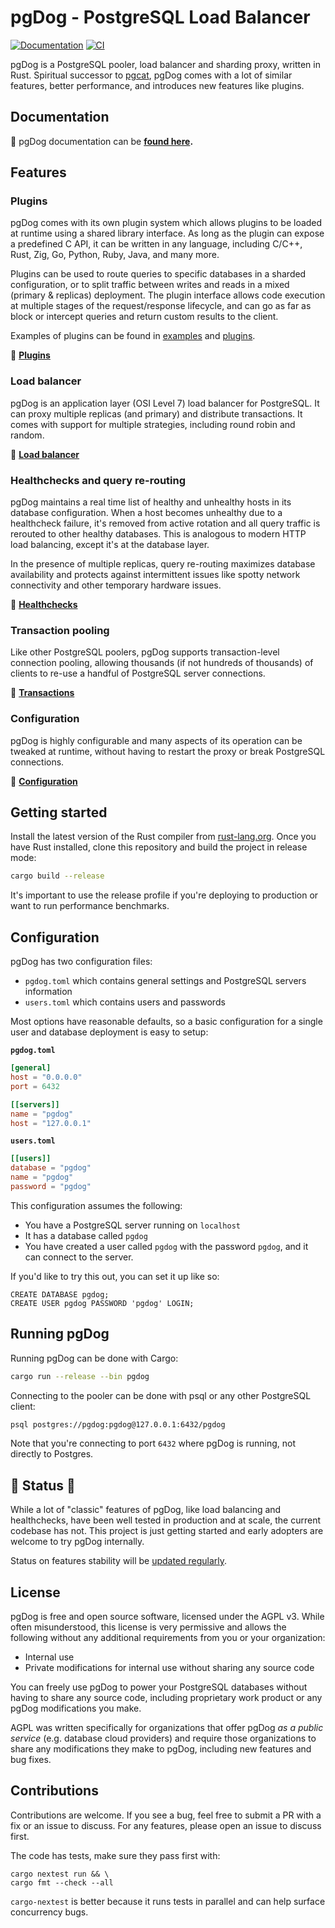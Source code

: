 # pgDog - PostgreSQL Load Balancer

[![Documentation](https://img.shields.io/badge/documentation-blue?style=flat)](https://pgdog.dev)
[![CI](https://github.com/levkk/pgdog/actions/workflows/ci.yml/badge.svg)](https://github.com/levkk/pgdog/actions/workflows/ci.yml)

pgDog is a PostgreSQL pooler, load balancer and sharding proxy, written in Rust.
Spiritual successor to [pgcat](https://github.com/levkk/pgcat), pgDog comes with a lot of
similar features, better performance, and introduces new features like plugins.

## Documentation

&#128216; pgDog documentation can be **[found here](https://pgdog.dev).**

## Features

### Plugins

pgDog comes with its own plugin system which allows plugins to be loaded at runtime using a shared library interface. As long as the plugin can expose a predefined C API, it can be written in any language, including C/C++, Rust, Zig, Go, Python, Ruby, Java, and many more.

Plugins can be used to route queries to specific databases in a sharded configuration, or to
split traffic between writes and reads in a mixed (primary & replicas) deployment. The plugin
interface allows code execution at multiple stages of the request/response lifecycle, and can
go as far as block or intercept queries and return custom results to the client.

Examples of plugins can be found in [examples](https://github.com/levkk/pgdog/tree/main/examples) and [plugins](https://github.com/levkk/pgdog/tree/main/plugins).

&#128216; **[Plugins](https://pgdog.dev/features/plugins/)**

### Load balancer

pgDog is an application layer (OSI Level 7) load balancer for PostgreSQL. It can proxy multiple replicas (and primary) and distribute transactions. It comes with support for multiple strategies, including round robin and random.

&#128216; **[Load balancer](https://pgdog.dev/features/load-balancer)**

### Healthchecks and query re-routing

pgDog maintains a real time list of healthy and unhealthy hosts in its database configuration.
When a host becomes unhealthy due to a healthcheck failure, it's removed from active rotation
and all query traffic is rerouted to other healthy databases. This is analogous to modern HTTP
load balancing, except it's at the database layer.

In the presence of multiple replicas, query re-routing maximizes database availability and
protects against intermittent issues like spotty network connectivity and other temporary hardware issues.

&#128216; **[Healthchecks](https://pgdog.dev/features/healthchecks)**

### Transaction pooling

Like other PostgreSQL poolers, pgDog supports transaction-level connection pooling, allowing
thousands (if not hundreds of thousands) of clients to re-use a handful of PostgreSQL server connections.

&#128216; **[Transactions](https://pgdog.dev/features/transaction-mode)**

### Configuration

pgDog is highly configurable and many aspects of its operation can be tweaked at runtime, without having
to restart the proxy or break PostgreSQL connections.

&#128216; **[Configuration](https://pgdog.dev/configuration/)**

## Getting started

Install the latest version of the Rust compiler from [rust-lang.org](https://rust-lang.org).
Once you have Rust installed, clone this repository and build the project in release mode:

```bash
cargo build --release
```

It's important to use the release profile if you're deploying to production or want to run
performance benchmarks.

## Configuration

pgDog has two configuration files:

* `pgdog.toml` which contains general settings and PostgreSQL servers information
* `users.toml` which contains users and passwords

Most options have reasonable defaults, so a basic configuration for a single user
and database deployment is easy to setup:

**`pgdog.toml`**

```toml
[general]
host = "0.0.0.0"
port = 6432

[[servers]]
name = "pgdog"
host = "127.0.0.1"
```

**`users.toml`**

```toml
[[users]]
database = "pgdog"
name = "pgdog"
password = "pgdog"
```

This configuration assumes the following:

* You have a PostgreSQL server running on `localhost`
* It has a database called `pgdog`
* You have created a user called `pgdog` with the password `pgdog`, and it can connect
  to the server.

If you'd like to try this out, you can set it up like so:

```postgresql
CREATE DATABASE pgdog;
CREATE USER pgdog PASSWORD 'pgdog' LOGIN;
```

## Running pgDog

Running pgDog can be done with Cargo:

```bash
cargo run --release --bin pgdog
```

Connecting to the pooler can be done with psql or any other PostgreSQL client:

```bash
psql postgres://pgdog:pgdog@127.0.0.1:6432/pgdog
```

Note that you're connecting to port `6432` where pgDog is running, not directly to Postgres.

## &#128678; Status &#128678;

While a lot of "classic" features of pgDog, like load balancing and healthchecks, have been well tested in production and at scale, the current codebase has not. This project is just getting started and early adopters are welcome to try pgDog internally.

Status on features stability will be [updated regularly](https://pgdog.dev/features/).

## License

pgDog is free and open source software, licensed under the AGPL v3. While often misunderstood, this license is very permissive
and allows the following without any additional requirements from you or your organization:

* Internal use
* Private modifications for internal use without sharing any source code

You can freely use pgDog to power your PostgreSQL databases without having to
share any source code, including proprietary work product or any pgDog modifications you make.

AGPL was written specifically for organizations that offer pgDog _as a public service_ (e.g. database cloud providers) and require
those organizations to share any modifications they make to pgDog, including new features and bug fixes.

## Contributions

Contributions are welcome. If you see a bug, feel free to submit a PR with a fix or an issue to discuss. For any features,
please open an issue to discuss first.

The code has tests, make sure they pass first with:

```
cargo nextest run && \
cargo fmt --check --all
```

`cargo-nextest` is better because it runs tests in parallel and can help surface concurrency bugs.
